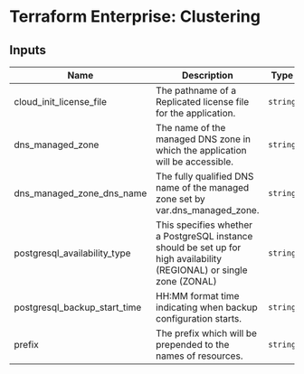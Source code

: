 # Terraform Enterprise: Clustering

## Inputs

| Name | Description | Type | Default | Required |
|------|-------------|------|---------|:-----:|
| cloud\_init\_license\_file | The pathname of a Replicated license file for the application. | `string` | n/a | yes |
| dns\_managed\_zone | The name of the managed DNS zone in which the application will be accessible. | `string` | n/a | yes |
| dns\_managed\_zone\_dns\_name | The fully qualified DNS name of the managed zone set by var.dns\_managed\_zone. | `string` | n/a | yes |
| postgresql\_availability\_type | This specifies whether a PostgreSQL instance should be set up for high availability (REGIONAL) or single zone (ZONAL) | `string` | `"ZONAL"` | no |
| postgresql\_backup\_start\_time | HH:MM format time indicating when backup configuration starts. | `string` | `""` | no |
| prefix | The prefix which will be prepended to the names of resources. | `string` | `"tfe-"` | no |

